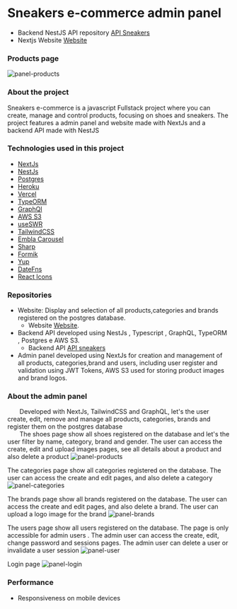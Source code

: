 # Sneakers e-commerce admin panel
- Backend NestJS API repository [API Sneakers](https://github.com/celioFagundes/sneakers-api)
- Nextjs Website [Website](https://github.com/celioFagundes/sneakers-frontend/tree/master/site)

### Products page
![panel-products](https://user-images.githubusercontent.com/77676047/166339465-d5992ab5-3611-47d5-bc42-b5300dc6fe04.png)

### About the project
  Sneakers e-commerce is a javascript Fullstack project where you can create, manage and control products, focusing on shoes and sneakers. The project features a admin panel and website made with NextJs and a backend API made with NestJS
  
  ### Technologies used in this project
- [NextJs](https://nextjs.org/) 
- [NestJs](https://nestjs.com/) 
- [Postgres](https://www.postgresql.org/)
- [Heroku](https://id.heroku.com/login)
- [Vercel](https://vercel.com/dashboard)
- [TypeORM](https://docs.nestjs.com/recipes/sql-typeorm)
- [GraphQl](https://graphql.org/) 
- [AWS S3](https://aws.amazon.com/pt/)
- [useSWR](https://swr.vercel.app/)
- [TailwindCSS](https://tailwindcss.com/)
- [Embla Carousel](https://www.embla-carousel.com/)
- [Sharp](https://github.com/lovell/sharp)
- [Formik](https://formik.org/)
- [Yup](https://github.com/jquense/yup)
- [DateFns](https://date-fns.org/)
- [React Icons](https://react-icons.github.io/react-icons)

### Repositories
- Website: Display and selection of all products,categories and brands registered on the postgres database. 
  - Website [Website](https://github.com/celioFagundes/sneakers-frontend/tree/master/site).
- Backend API developed using NestJs , Typescript , GraphQL, TypeORM , Postgres e AWS S3.
  - Backend API [API sneakers](https://github.com/celioFagundes/sneakers-api)
- Admin panel developed using  NextJs for creation and management of all products, categories,brand and users, including user register and validation using JWT Tokens, AWS S3 used for storing  product images and brand logos.  
  

### About the admin panel

&nbsp;&nbsp;&nbsp;&nbsp;&nbsp;&nbsp; 
Developed with  NextJs, TailwindCSS and GraphQL, let's the user create, edit, remove and manage  all products, categories, brands and  register them on the postgres database
</br>
&nbsp;&nbsp;&nbsp;&nbsp;&nbsp;&nbsp; 
The shoes page show all shoes registered on the database and let's the user filter by name, category, brand and gender. The user can access the create, edit and upload images pages, see all details about a product and also delete a product
![panel-products](https://user-images.githubusercontent.com/77676047/166339465-d5992ab5-3611-47d5-bc42-b5300dc6fe04.png)

The categories page show all categories registered on the database. The user can access the create and edit pages, and also delete a category
![panel-categories](https://user-images.githubusercontent.com/77676047/166339991-9d8b4dba-a986-4f96-a2f8-ca9b445e72cd.png)

The brands page show all brands registered on the database. The user can access the create and edit pages, and also delete a brand. The user can upload a logo image for the brand
![panel-brands](https://user-images.githubusercontent.com/77676047/166340184-16e0c1e3-caa8-45ec-bc95-887f9096ba3f.png)

The users page show all users registered on the database. The page is only accessible for admin users . The admin user can access the create, edit, change password and sessions pages. The admin user can  delete a user or invalidate a user session
![panel-user](https://user-images.githubusercontent.com/77676047/166340466-969ee65b-32d1-4782-8576-eaabfc0bdf19.png)

Login page
![panel-login](https://user-images.githubusercontent.com/77676047/166340776-e23d2a7e-06cc-4ba6-8479-34832b43183d.png)


### Performance
- Responsiveness on mobile devices




